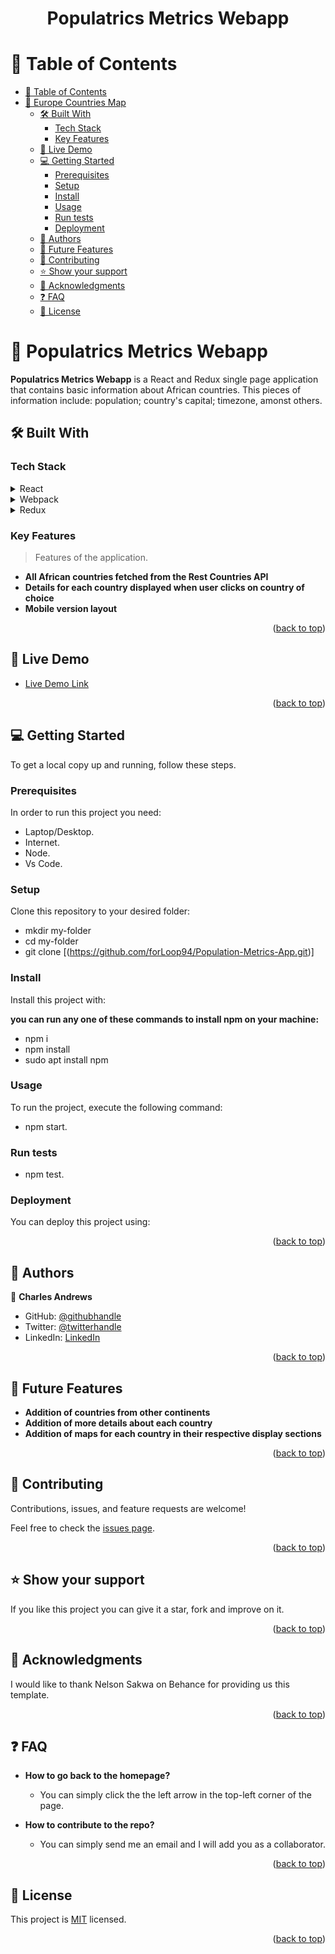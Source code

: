 <a name="readme-top"></a>

<div align="center">
  <h1><b>Populatrics Metrics Webapp</b></h1>
</div>

<!-- TABLE OF CONTENTS -->

# 📗 Table of Contents

- [📗 Table of Contents](#-table-of-contents)
- [📖 Europe Countries Map ](#-europe-countries-map-)
  - [🛠 Built With ](#-built-with-)
    - [Tech Stack ](#tech-stack-)
    - [Key Features ](#key-features-)
  - [🚀 Live Demo ](#-live-demo-)
  - [💻 Getting Started ](#-getting-started-)
    - [Prerequisites](#prerequisites)
    - [Setup](#setup)
    - [Install](#install)
    - [Usage](#usage)
    - [Run tests](#run-tests)
    - [Deployment](#deployment)
  - [👥 Authors ](#-authors-)
  - [🔭 Future Features ](#-future-features-)
  - [🤝 Contributing ](#-contributing-)
  - [⭐️ Show your support ](#️-show-your-support-)
  - [🙏 Acknowledgments ](#-acknowledgments-)
  - [❓ FAQ ](#-faq-)
  - [📝 License ](#-license-)

<!-- PROJECT DESCRIPTION -->

# 📖 Populatrics Metrics Webapp <a name="about-project"></a>


**Populatrics Metrics Webapp** is a React and Redux single page application that contains basic information about African countries. This pieces of information include: population; country's capital; timezone, amonst others.

## 🛠 Built With <a name="built-with"></a>

### Tech Stack <a name="tech-stack"></a>

<details>
  <summary>React</summary>
  <ul>
    <li><a href="https://reactjs.org/"></a></li>
  </ul>
</details>

<details>
  <summary>Webpack</summary>
  <ul>
    <li>N/A</li>
  </ul>
</details>

<details>
<summary>Redux</summary>
  <ul>
    <li>N/A</li>
  </ul>
</details>

<!-- Features -->

### Key Features <a name="key-features"></a>

> Features of the application.

- **All African countries fetched from the Rest Countries API**
- **Details for each country displayed when user clicks on country of choice**
- **Mobile version layout**

<p align="right">(<a href="#readme-top">back to top</a>)</p>

## 🚀 Live Demo <a name="live-demo"></a>

- [Live Demo Link](http://forLoop94.github.io/Population-Metrics-App/)

<p align="right">(<a href="#readme-top">back to top</a>)</p>

## 💻 Getting Started <a name="getting-started"></a>

To get a local copy up and running, follow these steps.

### Prerequisites

In order to run this project you need:
 - Laptop/Desktop.
 - Internet.
 - Node.
 - Vs Code.
### Setup

Clone this repository to your desired folder:
 - mkdir my-folder
 - cd my-folder
 - git clone [(https://github.com/forLoop94/Population-Metrics-App.git)]


### Install

Install this project with:

**you can run any one of these commands to install npm on your machine:**

- npm i
- npm install
- sudo apt install npm

### Usage

To run the project, execute the following command:

- npm start.

### Run tests

- npm test.

### Deployment

You can deploy this project using:


<p align="right">(<a href="#readme-top">back to top</a>)</p>

## 👥 Authors <a name="authors"></a>

👤 **Charles Andrews**

- GitHub: [@githubhandle](https://github.com/forLoop94)
- Twitter: [@twitterhandle](https://twitter.com/_AndrewsCharles)
- LinkedIn: [LinkedIn](https://linkedin.com/in/andrewscharles94)

<p align="right">(<a href="#readme-top">back to top</a>)</p>


## 🔭 Future Features <a name="future-features"></a>

- **Addition of countries from other continents**
- **Addition of more details about each country**
- **Addition of maps for each country in their respective display sections**

<p align="right">(<a href="#readme-top">back to top</a>)</p>

## 🤝 Contributing <a name="contributing"></a>

Contributions, issues, and feature requests are welcome!

Feel free to check the [issues page](../../issues/).

<p align="right">(<a href="#readme-top">back to top</a>)</p>


## ⭐️ Show your support <a name="support"></a>


If you like this project you can give it a star, fork and improve on it.

<p align="right">(<a href="#readme-top">back to top</a>)</p>


## 🙏 Acknowledgments <a name="acknowledgements"></a>

I would like to thank Nelson Sakwa on Behance for providing us this template.

<p align="right">(<a href="#readme-top">back to top</a>)</p>

## ❓ FAQ <a name="faq"></a>

- **How to go back to the homepage?**

  - You can simply click the the left arrow in the top-left corner of the page.

- **How to contribute to the repo?**

  - You can simply send me an email and I will add you as a collaborator.

<p align="right">(<a href="#readme-top">back to top</a>)</p>


## 📝 License <a name="license"></a>

This project is [MIT](./LICENSE) licensed.

<p align="right">(<a href="#readme-top">back to top</a>)</p>
